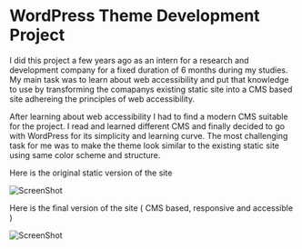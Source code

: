 # WordPress Theme Development Project

I did this project a few years ago as an intern for a research and development company for a fixed duration of 6 months during my studies.
My main task was to learn about web accessibility and put that knowledge to use by transforming the comapanys existing static site into a
CMS based site adhereing the principles of web accessibility.

After learning about web accessibility I had to find a modern CMS suitable for the project. I read and learned different CMS and finally
decided to go with WordPress for its simplicity and learning curve. The most challenging task for me was to make the theme look similar to the existing static site using same color scheme and structure.

Here is the original static version of the site

![ScreenShot](https://raw.github.com/prrdee/pbol-theme-original/master/pbol-before.png)


Here is the final version of the site ( CMS based, responsive and accessible )

![ScreenShot](https://raw.github.com/prrdee/pbol-theme-original/master/screenshot-final.png)
